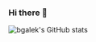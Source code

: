 ### Hi there 👋
![bgalek's GitHub stats](https://github-readme-stats.vercel.app/api?username=bgalek&show_icons=true&include_all_commits=true)
